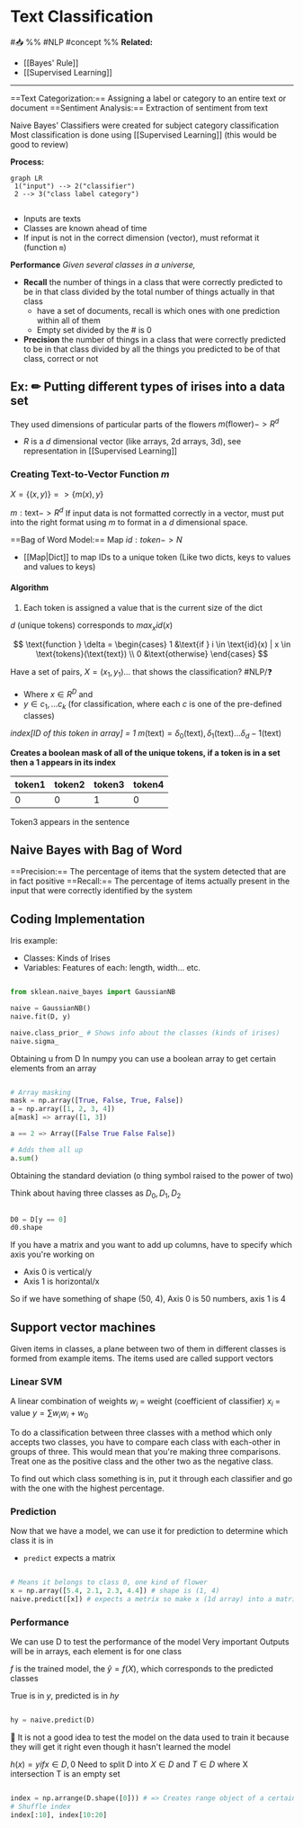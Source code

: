 # Text Classification
#📥 
%%
#NLP 
#concept
%%
**Related:**
-  [[Bayes' Rule]]
-  [[Supervised Learning]]

---

==Text Categorization:== Assigning a label or category to an entire text or document
==Sentiment Analysis:== Extraction of sentiment from text

Naive Bayes' Classifiers were created for subject category classification
Most classification is done using [[Supervised Learning]] (this would be good to review)

**Process:**
```mermaid
graph LR
 1("input") --> 2("classifier")
 2 --> 3("class label category")
 
```

- Inputs are texts
- Classes are known ahead of time
- If input is not in the correct dimension (vector), must reformat it (function `m`)

**Performance**
*Given several classes in a universe,*
- **Recall** the number of things in a class that were correctly predicted to be in that class divided by the total number of things actually in that class
	- have a set of documents, recall is which ones with one prediction within all of them
	- Empty set divided by the # is 0
- **Precision** the number of things in a class that were correctly predicted to be in that class divided by all the things you predicted to be of that class, correct or not 

## **Ex: ✏**  Putting different types of irises into a data set
They used dimensions of particular parts of the flowers 
$m(\text{flower}) -> R^d$
- $R$ is a $d$ dimensional vector (like arrays, 2d arrays, 3d), see representation in [[Supervised Learning]]
	

### Creating Text-to-Vector Function $m$

$X = \{(x, y)\} => \{m(x),y\}$

$m:\text{text} -> R^d$
If input data is not formatted correctly in a vector, must put into the right format using $m$ to format in a $d$ dimensional space. 


==Bag of Word Model:== Map $id : token -> N$
- [[Map|Dict]] to map IDs to a unique token (Like two dicts, keys to values and values to keys)

#### Algorithm
1. Each token is assigned a value that is the current size of the dict

$d$ (unique tokens) corresponds to $max_x id(x)$

$$
\text{function } \delta = \begin{cases}
1 &\text{if } i \in \text{id}(x) | x \in \text{tokens}(\text{text}) \\
0 &\text{otherwise}
\end{cases}
$$

Have a set of pairs, $X = {(x_1, y_1)...}$ that shows the classification? #NLP/❓
- Where $x \in R^D$ and 
- $y \in {c_1, ... c_k}$ (for classification, where each $c$ is one of the pre-defined classes)

*index\[ID of this token in array] = 1*
$m(\text{text}) = \delta_0(\text{text}), \delta_1(\text{text})... \delta_d-1(\text{text})$

**Creates a boolean mask of all of the unique tokens, if a token is in a set then a 1 appears in its index**


| token1 | token2 | token3 | token4 |
| ------ | ------ | ------ | ------ |
| 0      | 0      | 1      | 0      |

Token3 appears in the sentence

## Naive Bayes with Bag of Word

==Precision:== The percentage of items that the system detected that are in fact positive 
==Recall:== The percentage of items actually present in the input that were correctly identified by the system 

## Coding Implementation
Iris example: 
- Classes: Kinds of Irises
- Variables: Features of each: length, width... etc. 

```Python

from sklean.naive_bayes import GaussianNB

naive = GaussianNB()
naive.fit(D, y)

naive.class_prior_ # Shows info about the classes (kinds of irises)
naive.sigma_

```

Obtaining u from D
In numpy you can use a boolean array to get certain elements from an array


```Python

# Array masking
mask = np.array([True, False, True, False])
a = np.array([1, 2, 3, 4])
a[mask] => array([1, 3])

a == 2 => Array([False True False False])

# Adds them all up
a.sum()

```

Obtaining the standard deviation (o thing symbol raised to the power of two)

Think about having three classes as $D_0, D_1, D_2$

```Python

D0 = D[y == 0]
d0.shape

```

If you have a matrix and you want to add up columns, have to specify which axis you're working on
- Axis 0 is vertical/y
- Axis 1 is horizontal/x

So if we have something of shape (50, 4), Axis 0 is 50 numbers, axis 1 is 4

## Support vector machines
Given items in classes, a plane between two of them in different classes is formed from example items. The items used are called support vectors

### Linear SVM
A linear combination of weights
$w_i$ = weight (coefficient of classifier)
$x_i$ = value
$y = \sum w_iw_i + w_0$

To do a classification between three classes with a method which only accepts two classes, you have to compare each class with each-other in groups of three. This would mean that you're making three comparisons. Treat one as the positive class and the other two as the negative class.

To find out which class something is in, put it through each classifier and go with the one with the highest percentage.




### Prediction 
Now that we have a model, we can use it for prediction to determine which class it is in
- `predict` expects a matrix

```Python

# Means it belongs to class 0, one kind of flower
x = np.array([5.4, 2.1, 2.3, 4.4]) # shape is (1, 4)
naive.predict([x]) # expects a metrix so make x (1d array) into a matric by putting it in backets

```

### Performance
We can use D to test the performance of the model
Very important 
Outputs will be in arrays, each element is for one class

$f$ is the trained model, the $\hat y = f(X)$, which corresponds to the predicted classes

True is in $y$, predicted is in $hy$

```Python

hy = naive.predict(D)

```

📝 It is not a good idea to test the model on the data used to train it because they will get it right even though it hasn't learned the model

$h(x) = y if x \in D, 0$ 
Need to split D into $X \in D$ and $T \in D$ where X intersection T is an empty set

```Python

index = np.arrange(D.shape([0])) # => Creates range object of a certain dimension?
# Shuffle index
index[:10], index[10:20]


```
